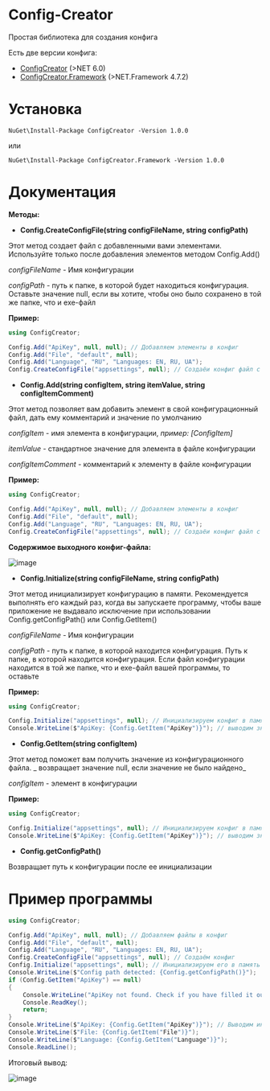 # Config-Creator
Простая библиотека для создания конфига

Есть две версии конфига:

* [ConfigCreator](https://www.nuget.org/packages/ConfigCreator) (>NET 6.0)
* [ConfigCreator.Framework](https://www.nuget.org/packages/ConfigCreator.Framework) (>NET.Framework 4.7.2)

# Установка
```
NuGet\Install-Package ConfigCreator -Version 1.0.0
```
или
```
NuGet\Install-Package ConfigCreator.Framework -Version 1.0.0
```

# Документация
**Методы:**

* **Config.CreateConfigFile(string configFileName, string configPath)**

Этот метод создает файл с добавленными вами элементами. Используйте только после добавления элементов методом Config.Add()

_configFileName_ - Имя конфигурации

_configPath_ - путь к папке, в которой будет находиться конфигурация. Оставьте значение null, если вы хотите, чтобы оно было сохранено в той же папке, что и exe-файл

**Пример:**
```csharp
using ConfigCreator;

Config.Add("ApiKey", null, null); // Добавляем элементы в конфиг
Config.Add("File", "default", null);
Config.Add("Language", "RU", "Languages: EN, RU, UA");
Config.CreateConfigFile("appsettings", null); // Создаёи конфиг файл с этими элементами
```

* **Config.Add(string configItem, string itemValue, string configItemComment)**

Этот метод позволяет вам добавить элемент в свой конфигурационный файл, дать ему комментарий и значение по умолчанию

_configItem_ - имя элемента в конфигурации, _пример: [ConfigItem]_

_itemValue_ - стандартное значение для элемента в файле конфигурации

_configItemComment_ - комментарий к элементу в файле конфигурации

**Пример:**
```csharp
using ConfigCreator;

Config.Add("ApiKey", null, null); // Добавляем элементы в конфиг
Config.Add("File", "default", null);
Config.Add("Language", "RU", "Languages: EN, RU, UA");
Config.CreateConfigFile("appsettings", null); // Создаёи конфиг файл с этими элементами
```
**Содержимоe выходного конфиг-файла:**

![image](https://user-images.githubusercontent.com/73064979/206867732-bed65030-4a6a-4c86-b3f1-a21e1b5a8a4e.png)

* **Config.Initialize(string configFileName, string configPath)**

Этот метод инициализирует конфигурацию в памяти. Рекомендуется выполнять его каждый раз, когда вы запускаете программу, чтобы ваше приложение не выдавало исключение при использовании Config.getConfigPath() или Config.GetItem()

_configFileName_ - Имя конфигурации

_configPath_ - путь к папке, в которой находится конфигурация. Путь к папке, в которой находится конфигурация. Если файл конфигурации находится в той же папке, что и exe-файл вашей программы, то оставьте 

**Пример:**
```csharp
using ConfigCreator;

Config.Initialize("appsettings", null); // Инициализируем конфиг в память
Console.WriteLine($"ApiKey: {Config.GetItem("ApiKey")}"); // выводим значения из конфига
```

* **Config.GetItem(string configItem)**

Этот метод поможет вам получить значение из конфигурационного файла. _ возвращает значение null, если значение не было найдено_

_configItem_ - элемент в конфигурации

**Пример:**
```csharp
using ConfigCreator;

Config.Initialize("appsettings", null); // Инициализируем конфиг в память
Console.WriteLine($"ApiKey: {Config.GetItem("ApiKey")}"); // выводим значения из конфига
```

* **Config.getConfigPath()**

Возвращает путь к конфигурации после ее инициализации

# Пример программы
```csharp
using ConfigCreator;

Config.Add("ApiKey", null, null); // Добавляем файлы в конфиг
Config.Add("File", "default", null);
Config.Add("Language", "RU", "Languages: EN, RU, UA");
Config.CreateConfigFile("appsettings", null); // Создаём конфиг
Config.Initialize("appsettings", null); // Инициализируем его в память
Console.WriteLine($"Config path detected: {Config.getConfigPath()}");
if (Config.GetItem("ApiKey") == null)
{
    Console.WriteLine("ApiKey not found. Check if you have filled it out in the config");
    Console.ReadKey();
    return;
}
Console.WriteLine($"ApiKey: {Config.GetItem("ApiKey")}"); // Выводим информацию
Console.WriteLine($"File: {Config.GetItem("File")}");
Console.WriteLine($"Language: {Config.GetItem("Language")}");
Console.ReadLine();
```
Итоговый вывод:

![image](https://user-images.githubusercontent.com/73064979/206868807-b8e3c3d8-2d83-4536-9f35-1d2d73bf1dc5.png)
